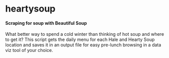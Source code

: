 # heartysoup
#### Scraping for soup with Beautiful Soup

What better way to spend a cold winter than thinking of hot soup and where to get it?
This script gets the daily menu for each Hale and Hearty Soup location and saves it in an output file
for easy pre-lunch browsing in a data viz tool of your choice.
